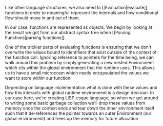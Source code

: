 Like other language structures, we also need to [[Evaluation|evaluate]] functions in order to meaningful represent the internals and how conditional flow should move in and out of them.

In our case, functions are represented as objects. We begin by looking at the result we got from our abstract syntax tree when [[Parsing Functions|parsing functions]]. 

One of the trickier parts of evaluating functions is ensuring that we don't overwrite the values bound to identifiers that exist outside of the context of the function call. Ignoring reference to pointers for the time being, we can walk around this problem by simply generating a new nested Environment which sits within the global environment that the runtime uses. This allows us to have a small microcosm which neatly encapsulated the values we want to store within our function. 

Depending on language implementation what is done with these values and how this interacts with global runtime environment is a design decision. In our case here, we're creating  LISP-esque language, so when we get around to writing some basic garbage collection we'll drop these values from memory once the context ends and tear down the inner environment itself such that it de-references the pointer towards an outer Environment (our global environment) and frees up the memory for future allocation.

